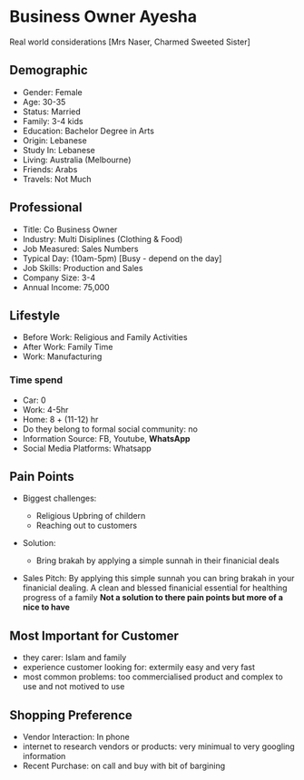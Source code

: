 # Business Owner Ayesha

Real world considerations [Mrs Naser, Charmed Sweeted Sister]

## Demographic
- Gender: Female
- Age: 30-35
- Status: Married
- Family: 3-4 kids
- Education: Bachelor Degree in Arts
- Origin: Lebanese
- Study In: Lebanese
- Living: Australia (Melbourne)
- Friends: Arabs
- Travels: Not Much

## Professional
- Title: Co Business Owner
- Industry: Multi Disiplines (Clothing & Food)
- Job Measured: Sales Numbers
- Typical Day: (10am-5pm) [Busy - depend on the day]
- Job Skills: Production and Sales
- Company Size: 3-4
- Annual Income: 75,000

## Lifestyle
- Before Work: Religious and Family Activities
- After Work: Family Time
- Work: Manufacturing
### Time spend
- Car: 0
- Work: 4-5hr
- Home: 8 + (11-12) hr
- Do they belong to formal social community: no
- Information Source: FB, Youtube, **WhatsApp**
- Social Media Platforms: Whatsapp

## Pain Points
- Biggest challenges: 
  - Religious Upbring of childern
  - Reaching out to customers

- Solution: 
  - Bring brakah by applying a simple sunnah in their finanicial deals

- Sales Pitch: By applying this simple sunnah you can bring brakah in your finanicial dealing. A clean and blessed finanicial essential for healthing progress of a family
**Not a solution to there pain points but more of a nice to have**

## Most Important for Customer
- they carer: Islam and family
- experience customer looking for: extermily easy and very fast
- most common problems: too commercialised product and complex to use and not motived to use

## Shopping Preference
- Vendor Interaction: In phone
- internet to research vendors or products: very minimual to very googling information
- Recent Purchase: on call and buy with bit of bargining











